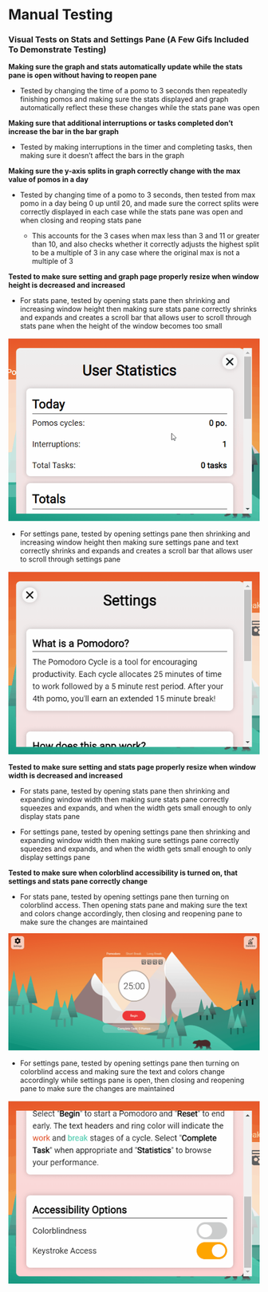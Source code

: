 # Manual Testing 

### Visual Tests on Stats and Settings Pane (A Few Gifs Included To Demonstrate Testing)

**Making sure the graph and stats automatically update while the stats pane is open without having to reopen pane**

- Tested by changing the time of a pomo to 3 seconds then repeatedly finishing pomos and making sure the stats displayed and graph automatically reflect these these changes while the stats pane was open 

**Making sure that additional interruptions or tasks completed don’t increase the bar in the bar graph** 

- Tested by making interruptions in the timer and completing tasks, then making sure it doesn’t affect the bars in the graph 

**Making sure the y-axis splits in graph correctly change with the max value of pomos in a day**

- Tested by changing time of a pomo to 3 seconds, then tested from max pomo in a day being 0 up until 20, and made sure the correct splits were correctly displayed in each case while the stats pane was open and when closing and reoping stats pane 

  - This accounts for the 3 cases when max less than 3 and 11 or greater than 10, and also checks whether it correctly adjusts the highest split to be a multiple     of 3 in any case where the original max is not a multiple of 3

**Tested to make sure setting and graph page properly resize when window height is decreased and increased**

- For stats pane, tested by opening stats pane then shrinking and increasing window height then making sure stats pane correctly shrinks and expands and creates a scroll bar that allows user to scroll through stats pane when the height of the window becomes too small  

![](https://github.com/4R53N/cse110-w21-group34/blob/manual-testing/source/gifs/stats-scroll.gif)


- For settings pane, tested by opening settings pane then shrinking and increasing window height then making sure settings pane and text correctly shrinks and expands and creates a scroll bar that allows user to scroll through settings pane 

![](https://github.com/4R53N/cse110-w21-group34/blob/manual-testing/source/gifs/settings-scroll.gif)

**Tested to make sure setting and stats page properly resize when window width is decreased and increased** 

- For stats pane, tested by opening stats pane then shrinking and expanding window width then making sure stats pane correctly squeezes and expands, and when the width gets small enough to only display stats pane

- For settings pane, tested by opening settings pane then shrinking and expanding window width then making sure settings pane correctly squeezes and expands, and when the width gets small enough to only display settings pane

**Tested to make sure when colorblind accessibility is turned on, that settings and stats pane correctly change** 

- For stats pane, tested by opening settings pane then turning on colorblind access. Then opening stats pane and making sure the text and colors change accordingly, then closing and reopening pane to make sure the changes are maintained

![](https://github.com/4R53N/cse110-w21-group34/blob/manual-testing/source/gifs/stats-colorblind.gif)

- For settings pane, tested by opening settings pane then turning on colorblind access and making sure the text and colors change accordingly while settings pane is open, then closing and reopening pane to make sure the changes are maintained

![](https://github.com/4R53N/cse110-w21-group34/blob/manual-testing/source/gifs/settings-colorblind.gif)


